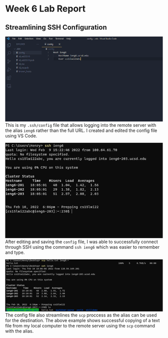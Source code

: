 # Week 6 Lab Report

## Streamlining SSH Configuration

![image](screenshots/3.1.png)
This is my `.ssh/config` file that allows logging into the remote server with the alias `ieng6` rather than the full URL. I created and edited the config file using VS Code.  


![image](screenshots/3.2.png)
After editing and saving the `config` file, I was able to successfully connect through SSH using the command `ssh ieng6` which was easier to remember and type.

![image](screenshots/3.3.png)
The config file also streamlines the `scp` proccess as the alias can be used for the destination. The above example shows successful copying of a text file from my local computer to the remote server using the `scp` command with the alias.